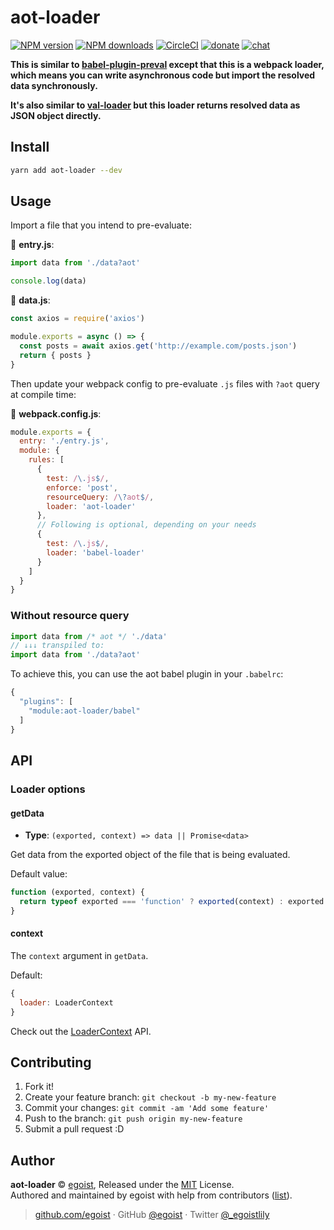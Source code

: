 
# aot-loader

[![NPM version](https://img.shields.io/npm/v/aot-loader.svg?style=flat)](https://npmjs.com/package/aot-loader) [![NPM downloads](https://img.shields.io/npm/dm/aot-loader.svg?style=flat)](https://npmjs.com/package/aot-loader) [![CircleCI](https://circleci.com/gh/egoist/aot-loader/tree/master.svg?style=shield)](https://circleci.com/gh/egoist/aot-loader/tree/master)  [![donate](https://img.shields.io/badge/$-donate-ff69b4.svg?maxAge=2592000&style=flat)](https://github.com/egoist/donate) [![chat](https://img.shields.io/badge/chat-on%20discord-7289DA.svg?style=flat)](https://chat.egoist.moe)

__This is similar to [babel-plugin-preval](https://github.com/kentcdodds/babel-plugin-preval) except that this is a webpack loader, which means you can write asynchronous code but import the resolved data synchronously.__

__It's also similar to [val-loader](https://github.com/webpack-contrib/val-loader) but this loader returns resolved data as JSON object directly.__

## Install

```bash
yarn add aot-loader --dev
```

## Usage

Import a file that you intend to pre-evaluate:

📝 __entry.js__:

```js
import data from './data?aot'

console.log(data)
```

📝 __data.js__:

```js
const axios = require('axios')

module.exports = async () => {
  const posts = await axios.get('http://example.com/posts.json')
  return { posts }
}
```

Then update your webpack config to pre-evaluate `.js` files with `?aot` query at compile time:

📝 __webpack.config.js__:

```js
module.exports = {
  entry: './entry.js',
  module: {
    rules: [
      {
        test: /\.js$/,
        enforce: 'post',
        resourceQuery: /\?aot$/,
        loader: 'aot-loader'
      },
      // Following is optional, depending on your needs
      {
        test: /\.js$/,
        loader: 'babel-loader'
      }
    ]
  }
}
```

### Without resource query

```js
import data from /* aot */ './data'
// ↓↓↓ transpiled to:
import data from './data?aot'
```

To achieve this, you can use the aot babel plugin in your `.babelrc`:

```js
{
  "plugins": [
    "module:aot-loader/babel"
  ]
}
```

## API

### Loader options

#### getData

- __Type__: `(exported, context) => data || Promise<data>`

Get data from the exported object of the file that is being evaluated.

Default value:

```js
function (exported, context) {
  return typeof exported === 'function' ? exported(context) : exported
}
```

#### context

The `context` argument in `getData`.

Default:

```js
{
  loader: LoaderContext
}
```

Check out the [LoaderContext](https://webpack.js.org/api/loaders/#the-loader-context) API.

## Contributing

1. Fork it!
2. Create your feature branch: `git checkout -b my-new-feature`
3. Commit your changes: `git commit -am 'Add some feature'`
4. Push to the branch: `git push origin my-new-feature`
5. Submit a pull request :D


## Author

**aot-loader** © [egoist](https://github.com/egoist), Released under the [MIT](./LICENSE) License.<br>
Authored and maintained by egoist with help from contributors ([list](https://github.com/egoist/aot-loader/contributors)).

> [github.com/egoist](https://github.com/egoist) · GitHub [@egoist](https://github.com/egoist) · Twitter [@_egoistlily](https://twitter.com/_egoistlily)
